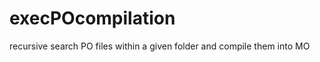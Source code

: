 execPOcompilation
=================

recursive search PO files within a given folder and compile them into MO
